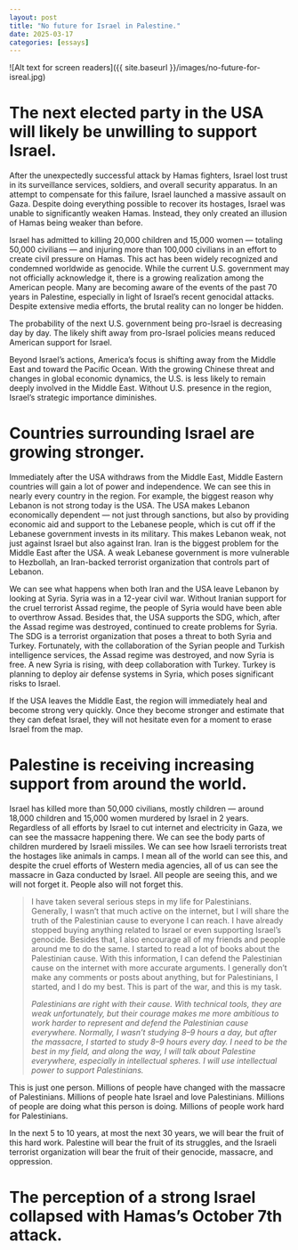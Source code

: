 ```yaml
---
layout: post
title: "No future for Israel in Palestine."
date: 2025-03-17
categories: [essays]
---
```

![Alt text for screen readers]({{ site.baseurl }}/images/no-future-for-isreal.jpg)



# **The next elected party in the USA will likely be unwilling to support Israel.**

After the unexpectedly successful attack by Hamas fighters, Israel lost trust in its surveillance services, soldiers, and overall security apparatus. In an attempt to compensate for this failure, Israel launched a massive assault on Gaza. Despite doing everything possible to recover its hostages, Israel was unable to significantly weaken Hamas. Instead, they only created an illusion of Hamas being weaker than before.

Israel has admitted to killing 20,000 children and 15,000 women — totaling 50,000 civilians — and injuring more than 100,000 civilians in an effort to create civil pressure on Hamas. This act has been widely recognized and condemned worldwide as genocide. While the current U.S. government may not officially acknowledge it, there is a growing realization among the American people. Many are becoming aware of the events of the past 70 years in Palestine, especially in light of Israel’s recent genocidal attacks. Despite extensive media efforts, the brutal reality can no longer be hidden.

The probability of the next U.S. government being pro-Israel is decreasing day by day. The likely shift away from pro-Israel policies means reduced American support for Israel.

Beyond Israel’s actions, America’s focus is shifting away from the Middle East and toward the Pacific Ocean. With the growing Chinese threat and changes in global economic dynamics, the U.S. is less likely to remain deeply involved in the Middle East. Without U.S. presence in the region, Israel’s strategic importance diminishes.

# **Countries surrounding Israel are growing stronger.**

Immediately after the USA withdraws from the Middle East, Middle Eastern countries will gain a lot of power and independence. We can see this in nearly every country in the region. For example, the biggest reason why Lebanon is not strong today is the USA. The USA makes Lebanon economically dependent — not just through sanctions, but also by providing economic aid and support to the Lebanese people, which is cut off if the Lebanese government invests in its military. This makes Lebanon weak, not just against Israel but also against Iran. Iran is the biggest problem for the Middle East after the USA. A weak Lebanese government is more vulnerable to Hezbollah, an Iran-backed terrorist organization that controls part of Lebanon.

We can see what happens when both Iran and the USA leave Lebanon by looking at Syria. Syria was in a 12-year civil war. Without Iranian support for the cruel terrorist Assad regime, the people of Syria would have been able to overthrow Assad. Besides that, the USA supports the SDG, which, after the Assad regime was destroyed, continued to create problems for Syria. The SDG is a terrorist organization that poses a threat to both Syria and Turkey. Fortunately, with the collaboration of the Syrian people and Turkish intelligence services, the Assad regime was destroyed, and now Syria is free. A new Syria is rising, with deep collaboration with Turkey. Turkey is planning to deploy air defense systems in Syria, which poses significant risks to Israel.

If the USA leaves the Middle East, the region will immediately heal and become strong very quickly. Once they become stronger and estimate that they can defeat Israel, they will not hesitate even for a moment to erase Israel from the map.

# **Palestine is receiving increasing support from around the world.**

Israel has killed more than 50,000 civilians, mostly children — around 18,000 children and 15,000 women murdered by Israel in 2 years. Regardless of all efforts by Israel to cut internet and electricity in Gaza, we can see the massacre happening there. We can see the body parts of children murdered by Israeli missiles. We can see how Israeli terrorists treat the hostages like animals in camps. I mean all of the world can see this, and despite the cruel efforts of Western media agencies, all of us can see the massacre in Gaza conducted by Israel. All people are seeing this, and we will not forget it. People also will not forget this.

> I have taken several serious steps in my life for Palestinians. Generally, I wasn’t that much active on the internet, but I will share the truth of the Palestinian cause to everyone I can reach. I have already stopped buying anything related to Israel or even supporting Israel’s genocide. Besides that, I also encourage all of my friends and people around me to do the same. I started to read a lot of books about the Palestinian cause. With this information, I can defend the Palestinian cause on the internet with more accurate arguments. I generally don’t make any comments or posts about anything, but for Palestinians, I started, and I do my best. This is part of the war, and this is my task.
> 
> 
> *Palestinians are right with their cause. With technical tools, they are weak unfortunately, but their courage makes me more ambitious to work harder to represent and defend the Palestinian cause everywhere. Normally, I wasn’t studying 8–9 hours a day, but after the massacre, I started to study 8–9 hours every day. I need to be the best in my field, and along the way, I will talk about Palestine everywhere, especially in intellectual spheres. I will use intellectual power to support Palestinians.*
> 

This is just one person. Millions of people have changed with the massacre of Palestinians. Millions of people hate Israel and love Palestinians. Millions of people are doing what this person is doing. Millions of people work hard for Palestinians.

In the next 5 to 10 years, at most the next 30 years, we will bear the fruit of this hard work. Palestine will bear the fruit of its struggles, and the Israeli terrorist organization will bear the fruit of their genocide, massacre, and oppression.

# **The perception of a strong Israel collapsed with Hamas’s October 7th attack.**
